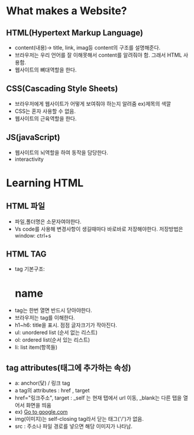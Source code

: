 # What makes a Website?
## HTML(Hypertext Markup Language)
- content(내용)-> title, link, imag등 content의 구조를 설명해준다.
- 브라우저는 우리 언어를 잘 이해못해서 content를 알려줘야 함. 그래서 HTML 사용함.
- 웹사이트의 뼈대역할을 한다.

## CSS(Cascading Style Sheets)
- 브라우저에게 웹사이트가 어떻게 보여줘야 하는지 알려줌  ex)제목의 색깔
- CSS는 혼자 사용할 수 없음.
- 웹사이트의 근육역할을 한다.
## JS(javaScript)
- 웹사이트의 뇌역할을 하여 동작을 담당한다.
- interactivity

# Learning HTML
## HTML 파일
- 파일,폴더명은 소문자여야한다.
- Vs code를 사용해 변경사항이 생길때마다 바로바로 저장해야한다. 저장방법은 window: ctrl+s
## HTML TAG
- tag 기본구조: <h1> name </h1>
- tag는 한번 열면 반드시 닫아야한다. 
- 브라우저는 tag를 이해한다.
- h1~h6: title을 표시. 점점 글자크기가 작아진다.
- ul: unordered list (순서 없는 리스트)
- ol: ordered list(순서 있는 리스트)
- li: list item(항목들)
## tag attributes(태그에 추가하는 속성)
- a: anchor(닻) / 링크 tag 
- a tag의 attributes : href , target
- href="링크주소", target : _self 는 현재 탭에서 url 이동, _blank는 다른 탭을 열어서 화면을 띄움
- ex) <a href="http://google.com" target="_blank">Go to google.com</a>
- img(이미지)는 self-closing tag라서 닫는 태그('/')가 없음. 
- src : 주소나 파일 경로를 넣으면 해당 이미지가 나타남.

